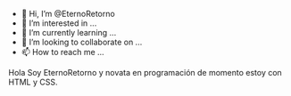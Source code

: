 - 👋 Hi, I’m @EternoRetorno
- 👀 I’m interested in ...
- 🌱 I’m currently learning ...
- 💞️ I’m looking to collaborate on ...
- 📫 How to reach me ...

<!---
EternoRetorno/EternoRetorno is a ✨ special ✨ repository because its `README.md` (this file) appears on your GitHub profile.
You can click the Preview link to take a look at your changes.
--->Hola Soy EternoRetorno  y novata en programación de momento estoy con HTML y CSS.

